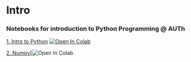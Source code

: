 # Intro
### Notebooks for introduction to Python Programming @ AUTh

[1. Intro to Python](https://github.com/sfragkoul/Intro/blob/main/1_Intro_to_Python_PUBLIC.ipynb)    [![Open In Colab](https://colab.research.google.com/assets/colab-badge.svg)](https://colab.research.google.com/drive/1ci4Lst75B6tLc01B4ddcsbwXSUTrAYVs?usp=sharing)

[2. Numpy](https://github.com/sfragkoul/Intro/blob/main/2_Numpy_PUBLIC.ipynb)[![Open In Colab](https://colab.research.google.com/drive/1ch0Tww2Nki51zeF6Y17Tl6kD8Hf9wNm2?usp=sharing)
